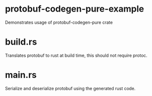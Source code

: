 # protobuf-codegen-pure-example
Demonstrates usage of protobuf-codegen-pure crate

# build.rs
Translates protobuf to rust at build time, this should not require protoc.

# main.rs
Serialize and deserialize protobuf using the generated rust code.

